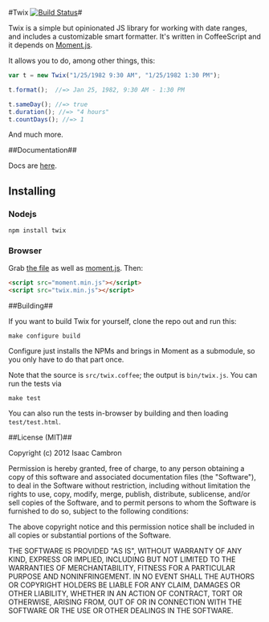 #Twix [![Build Status](https://secure.travis-ci.org/icambron/twix.js.png?branch=master)](http://travis-ci.org/icambron/twix.js)#

Twix is a simple but opinionated JS library for working with date ranges, and includes a customizable smart formatter. It's written in CoffeeScript and it depends on [Moment.js](http://momentjs.com/).

It allows you to do, among other things, this:

```js
var t = new Twix("1/25/1982 9:30 AM", "1/25/1982 1:30 PM");

t.format();  //=> Jan 25, 1982, 9:30 AM - 1:30 PM

t.sameDay(); //=> true
t.duration(); //=> "4 hours"
t.countDays(); //=> 1
```

And much more.

##Documentation##

Docs are [here](https://github.com/icambron/twix.js/wiki/Documentation).

## Installing ##

### Nodejs ###

    npm install twix

### Browser ###

Grab [the file](https://raw.github.com/icambron/twix.js/master/bin/twix.min.js) as well as [moment.js](https://raw.github.com/timrwood/moment/1.3.0/moment.min.js). Then:

```html
<script src="moment.min.js"></script>
<script src="twix.min.js"></script>
```

##Building##

If you want to build Twix for yourself, clone the repo out and run this:

    make configure build

Configure just installs the NPMs and brings in Moment as a submodule, so you only have to do that part once. 

Note that the source is `src/twix.coffee`; the output is `bin/twix.js`. You can run the tests via

    make test
    
You can also run the tests in-browser by building and then loading `test/test.html`.

##License (MIT)##

Copyright (c) 2012 Isaac Cambron

Permission is hereby granted, free of charge, to any person obtaining a copy of this software and associated documentation files (the "Software"), to deal in the Software without restriction, including without limitation the rights to use, copy, modify, merge, publish, distribute, sublicense, and/or sell copies of the Software, and to permit persons to whom the Software is furnished to do so, subject to the following conditions:

The above copyright notice and this permission notice shall be included in all copies or substantial portions of the Software.

THE SOFTWARE IS PROVIDED "AS IS", WITHOUT WARRANTY OF ANY KIND, EXPRESS OR IMPLIED, INCLUDING BUT NOT LIMITED TO THE WARRANTIES OF MERCHANTABILITY, FITNESS FOR A PARTICULAR PURPOSE AND NONINFRINGEMENT. IN NO EVENT SHALL THE AUTHORS OR COPYRIGHT HOLDERS BE LIABLE FOR ANY CLAIM, DAMAGES OR OTHER LIABILITY, WHETHER IN AN ACTION OF CONTRACT, TORT OR OTHERWISE, ARISING FROM, OUT OF OR IN CONNECTION WITH THE SOFTWARE OR THE USE OR OTHER DEALINGS IN THE SOFTWARE.
